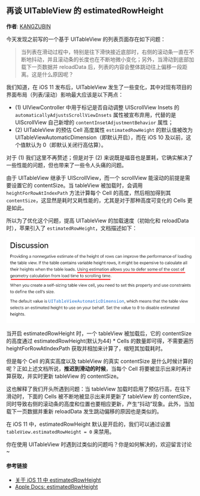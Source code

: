 ## 再谈 UITableView 的 estimatedRowHeight

**作者**: [KANGZUBIN](https://weibo.com/kangzubin)

今天发现之前写的一个基于 UITableView 的列表页面存在如下问题：

> 当列表在滑动过程中，特别是往下滑快接近底部时，右侧的滚动条一直在不断地抖动，并且滚动条的长度也在不断地微小变化；另外，当滑动到底部加载下一页数据并 reloadData 后，列表的内容会整体跳动往上偏移一段距离。这是什么原因呢？

我们知道，在 iOS 11 发布后，UITableView 发生了一些变化，其中对现有项目的界面布局（列表/滚动）影响最大应该是以下两点：

* (1) UIViewController 中用于标记是否自动调整 UIScrollView Insets 的 `automaticallyAdjustsScrollViewInsets` 属性被宣布弃用，代替的是 UIScrollView 自己新增的 `contentInsetAdjustmentBehavior` 属性；
* (2) UITableView 的预估 Cell 高度属性 `estimatedRowHeight` 的默认值被改为 UITableViewAutomaticDimension（即默认开启），而在 iOS 10 及以前，这个值默认为 0（即默认关闭行高估算）。

对于 (1) 我们这里不再赘述；但是对于 (2) 来说既是福音也是噩耗，它确实解决了一些性能的问题，但也带来了一些令人头痛的问题。

由于 UITableView 继承于 UIScrollView，而一个 scrollView 能滚动的前提是需要设置它的 contentSize。当 tableView 被加载时，会调用 `heightForRowAtIndexPath` 方法计算每个 Cell 的高度，然后相加得到其 `contentSize`，这显然是耗时又耗性能的，尤其是对于那种高度可变化的 Cells 更是如此。

所以为了优化这个问题，提高 UITableView 的加载速度（初始化和 reloadData 时），苹果引入了 `estimatedRowHeight`，文档描述如下：

![](./1.png)

当开启 estimatedRowHeight 时，一个 tableView 被加载后，它的 contentSize 的高度通过 estimatedRowHeight(默认为44) * Cells 的数量即可得，不需要遍历 heightForRowAtIndexPath 获取并相加来计算了，缩短其加载耗时。
 
但是每个 Cell 的真实高度以及 tableView 的真实 contentSize 是什么时候计算的呢？正如上述文档所说，**推迟到滑动的时候**，当每个 Cell 将要被显示出来时再计算获取，并实时更新 tableView 的 contentSize。

这也解释了我们开头所遇到问题：当 tableView 加载时启用了预估行高，在往下滑动时，下面的 Cells 被不断地被显示出来并更新了 tableView 的 contentSize，同时导致右侧的滚动条的高度和位置也要相应更新，产生“抖动”现象。此外，当加载下一页数据并重新 reloadData 发生跳动偏移的原因也是类似的。

在 iOS 11 中，estimatedRowHeight 默认是开启的，我们可以通过设置 `tableView.estimatedRowHeight = 0` 来禁用。

你在使用 UITableView 时遇到过类似的问题吗？你是如何解决的，欢迎留言讨论~ 

#### 参考链接

* [关于 iOS 11 中 estimatedRowHeight](https://www.jianshu.com/p/3d9c0daddcdb)
* [Apple Docs: estimatedRowHeight](https://developer.apple.com/documentation/uikit/uitableview/1614925-estimatedrowheight?language=objc)

